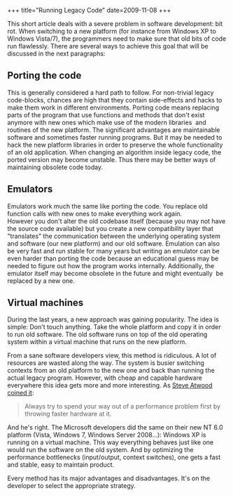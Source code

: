 +++
title="Running Legacy Code"
date=2009-11-08
+++


This short article deals with a severe problem in software development: bit rot.
When switching to a new platform (for instance from Windows XP to Windows Vista/7), the programmers need to make sure that old bits of code run flawlessly. There are several ways to achieve this goal that will be discussed in the next paragraphs:


## Porting the code
This is generally considered a hard path to follow. For non-trivial legacy code-blocks, chances are high that they contain side-effects and hacks to make them work in different environments. Porting code means replacing parts of the program that use functions and methods that don't exist anymore with new ones which make use of the modern libraries&nbsp; and routines of the new platform. The significant advantages are maintainable software and sometimes faster running programs. But it may be needed to hack the new platform libraries in order to preserve the whole functionality of an old application. When changing an algorithm inside legacy code, the ported version may become unstable. Thus there may be better ways of maintaining obsolete code today.

## Emulators

Emulators work much the same like porting the code. You replace old function calls with new ones to make everything work again. <br />However you don't alter the old codebase itself (because you may not have the source code available) but you create a new compatibility layer that "translates" the communication between the underlying operating system and software (our new platform) and our old software. Emulation can also be very fast and run stable for many years but writing an emulator can be even harder than porting the code because an educational guess may be needed to figure out how the program works internally. Additionally, the emulator itself may become obsolete in the future and might eventually&nbsp; be replaced by a new one.


## Virtual machines
During the last years, a new approach was gaining popularity. The idea is simple: Don't touch anything. Take the whole platform and copy it in order to run old software. The old software runs on top of the old operating system within a virtual machine that runs on the new platform. 

From a sane software developers view, this method is ridiculous. A lot of resources are wasted along the way. The system is busier switching contexts from an old platform to the new one and back than running the actual legacy program. However, with cheap and capable hardware everywhere this idea gets more and more interesting. As [Steve Atwood coined it](http://www.codinghorror.com/blog/archives/001198.html):  

>    Always try to spend your way out of a performance problem first by throwing faster hardware at it.

And he's right. The Microsoft developers did the same on their new NT 6.0 platform (Vista, Windows 7, Windows Server 2008...): Windows XP is running on a virtual machine. This way everything behaves just like one would run the software on the old system. And by optimizing the performance bottlenecks (input/output, context switches), one gets a fast and stable, easy to maintain product.

Every method has its major advantages and disadvantages. It's on the developer to select the appropriate strategy.



